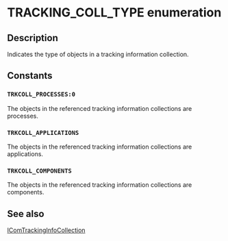 # TRACKING_COLL_TYPE enumeration

## Description

Indicates the type of objects in a tracking information collection.

## Constants

### `TRKCOLL_PROCESSES:0`

The objects in the referenced tracking information collections are processes.

### `TRKCOLL_APPLICATIONS`

The objects in the referenced tracking information collections are applications.

### `TRKCOLL_COMPONENTS`

The objects in the referenced tracking information collections are components.

## See also

[IComTrackingInfoCollection](https://learn.microsoft.com/windows/desktop/api/comsvcs/nn-comsvcs-icomtrackinginfocollection)